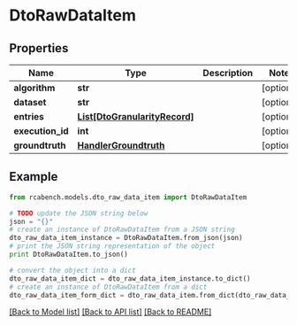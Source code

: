 # DtoRawDataItem


## Properties

Name | Type | Description | Notes
------------ | ------------- | ------------- | -------------
**algorithm** | **str** |  | [optional] 
**dataset** | **str** |  | [optional] 
**entries** | [**List[DtoGranularityRecord]**](DtoGranularityRecord.md) |  | [optional] 
**execution_id** | **int** |  | [optional] 
**groundtruth** | [**HandlerGroundtruth**](HandlerGroundtruth.md) |  | [optional] 

## Example

```python
from rcabench.models.dto_raw_data_item import DtoRawDataItem

# TODO update the JSON string below
json = "{}"
# create an instance of DtoRawDataItem from a JSON string
dto_raw_data_item_instance = DtoRawDataItem.from_json(json)
# print the JSON string representation of the object
print DtoRawDataItem.to_json()

# convert the object into a dict
dto_raw_data_item_dict = dto_raw_data_item_instance.to_dict()
# create an instance of DtoRawDataItem from a dict
dto_raw_data_item_form_dict = dto_raw_data_item.from_dict(dto_raw_data_item_dict)
```
[[Back to Model list]](../README.md#documentation-for-models) [[Back to API list]](../README.md#documentation-for-api-endpoints) [[Back to README]](../README.md)


